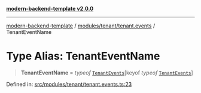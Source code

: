 [**modern-backend-template v2.0.0**](../../../../README.md)

***

[modern-backend-template](../../../../modules.md) / [modules/tenant/tenant.events](../README.md) / TenantEventName

# Type Alias: TenantEventName

> **TenantEventName** = *typeof* [`TenantEvents`](../variables/TenantEvents.md)\[keyof *typeof* [`TenantEvents`](../variables/TenantEvents.md)\]

Defined in: [src/modules/tenant/tenant.events.ts:23](https://github.com/maemreyo/saas-4cus-nodejs/blob/2a5b3f3aa11335dfa561e80e1feabb8e6084261e/src/modules/tenant/tenant.events.ts#L23)
